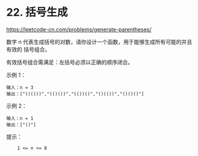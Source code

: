 # 22. 括号生成
https://leetcode-cn.com/problems/generate-parentheses/

数字 n 代表生成括号的对数，请你设计一个函数，用于能够生成所有可能的并且 有效的 括号组合。

有效括号组合需满足：左括号必须以正确的顺序闭合。



示例 1：
```
输入：n = 3
输出：["((()))","(()())","(())()","()(())","()()()"]
```

示例 2：
```
输入：n = 1
输出：["()"]
```


提示：
```
    1 <= n <= 8
```
